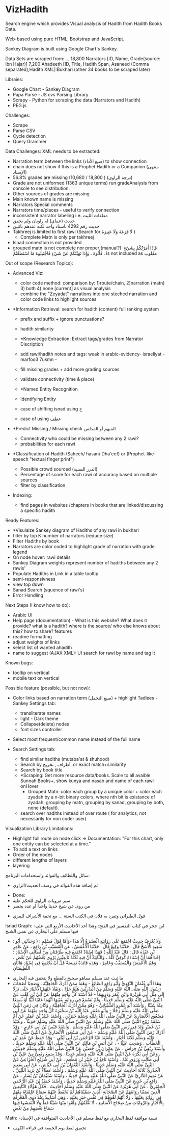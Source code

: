 # VizHadith
Search engine which provides Visual analysis of Hadith from Hadith Books Data.

Web-based using pure HTML, Bootstrap and JavaScript.

Sankey Diagram is built using Google Chart's Sankey.

Data Sets are scraped from: ...
18,800 Narrators [ID, Name, Grade(source: Ibn Hajar)]
7,200  Ahadeeth [ID, Title, Hadith Span, Asaneed (Comma separated),Hadith XML]:Bukhari (other 34 books to be scraped later)

Libraies:
- Google Chart - Sankey Diagram
- Papa Parse - JS cvs Parsing Library
- Scrapy - Python for scraping the data (Narrators and Hadith)
- PEG.js

Challenges:
- Scrape
- Parse CSV
- Cycle detection
- Query Grammer

Data Challenges:
XML needs to be extracted:
  - Narration term between the links (صيغ الأداء) to show connection
  - chain does not show if this is a Prophet Hadith or a Companion (منتهى الإسناد)
- 56.8% grades are missing (10,680 / 18,800 ) (درجة الراوي)
- Grade are not uniformed (1363 unique terms) run gradeAnalysis from console to see distribution.
- Other sources of grades are missing
- Main known name is missing
- Narrators Special comments
- Narrators time/places - useful to verify connection
- inconsistent narrator labeling i.e. معلقات الليث 
- حديث (عماي) له راويان ولم يحقق
- حديث رقم 4292  باسناد واحد لكنه عندهم باثنين
- Takhreej is limited to first rawi (Search for لَا فَرَعَةَ وَلَا عَتِيرَةَ )
  - Complete Matn is only per takhreej
- Isnad connection is not provided
- grouped matn is not complete nor proper (manual?):  فَإِذَا أَمَرْتُكُمْ بِشَيْءٍ فَأْتُوهُ ، وَإِذَا نَهَيْتُكُمْ عَنْ شَيْءٍ فَاجْتَنِبُوهُ مَا اسْتَطَعْتُمْ .
is not included as مقلوب

Out of scope (Research Topics):
- Advanced Viz:
  - color code method: comparison by: 1)route/chain, 2)narration (matn) 3) both 4) none [current] as visual analysis
  - combine the "Zeyadat" narrations into one steched narration and color code links to highlight sources
  
- *Information Retrieval: search for hadith (content) full ranking system
  - prefix and suffix + ignore punctuations?
  - hadith similarity
  
  - *Knowledge Extraction: Extract tags/grades from Narrator Discription
  - add rawi/hadith notes and tags: weak in arabic-evidency- israeliyat - marfoo3 7ukmn -
  - fill missing grades + add more grading sources
  - validate connectivity (time & place)
  
  - *Named Entity Recognition
  - Identifying Entity
  - case of shifting isnad using ح
  - case of using عطف

- *Predict Missing / Missing check المبهم أو المدلس
  - Connectivity who could be missing between any 2 rawi?
  - probabilities for each rawi
  
- *Classification of Hadith (Saheeh/ hasan/ Dha'eef) or (Prophet-like-speech "textual finger print")
  - Possible crowd sourced (الدرر السنية)
  - Percentage of score for each rawi of accuracy based on multiple sources
  - filter by classification

- Indexing:
  - find pages in websites /chapters in books that are linked/discussing a specific hadith

Ready Features:
- *Visulaize Sankey diagram of Hadiths of any rawi in bukhari
- filter by top K number of narrators (reduce size)
- Filter Hadiths by book
- Narrators are color coded to highlight grade of narration with grade legend
- On node hover: rawi details
- Sankey Diagram weights represent number of hadiths between any 2 rawis'
- Populate Hadiths in Link in a table tooltip
- semi-responsivness
- view top down
- Sanad Search (squence of rawi's)
- Error Handling

Next Steps (I know how to do):
  - Arabic UI
  - Help page (documentation) - What is this website? What does it provide? what is a hadith? where is the source/ who else knows about this? how to share? features
  - readme formatting
  - adjust weights of links
  - select list of wanted ahadith
  - name to suggest (AJAX XML): UI search for rawi by name and tag it

Known bugs:
- tooltip on vertical
- mobile text on vertical

Possible feature (possible, but not now):
- Color links based on narration term (صيغ التخمل) + highlight Tadlees
-Sankey Settings tab:
  - transliterate names
  - light - Dark theme
  - Collapse(delete) nodes
  - font sizes controller
- Select most frequent/common name instead of the full name
  
- Search Settings tab:
  - find similar hadiths (mutaba'at & shuhood)
  - Search by أطراف , تخريج, or exact match+similarity
  - Search by book title
  - *Scraping: Get more resource data/books. Scale to all avaible Sunnah Books+, show kunya and nasab and name of each rawi onHover
    - Grouped Matn: color each group by a unique color + color each zyadah by a n-bit binary colors,  where nth bit is existance of zyadah. grouping by matn, grouping by sanad, grouping by both, none (default).
   - search over hadiths instead of over route ( for analytics, not necessarily for non coder user)

Visualization Library Limitations:
- Highlight full route on node click => Documentation: "For this chart, only one entity can be selected at a time."
- To add a text on links
- Order of the nodes
- different lengths of layers
- layering

سائل واللطائف والفوائد واستخدامات البرنامج:
* ثم إضافة هذه الفوائد في وصف الحديث/الراوي

- Done: 
- سبر مرويات الراوي للحكم عليه
- من روى عن شيخ حديثا واحدا او عدد بحصر
* قول الطبراني وتفرد به فلان في الكتب الستة ... مع تحفة الأشراف للمزي

Isnad Graph: 
-ابن حجر في كتاب التفسير في الفتح:
وهذا أحد الأحاديث الأربع التي على فيها مسلم على البخاري عن نفس الشيخ
*  : وَلَا يُعْرَفُ حَدِيثٌ اجْتَمَعَ عَلَى رِوَايَتِهِ الْعَشَرَةُ إِلَّا هَذَا
-وَأَمَّا قَوْلُ مُسْلِمٍ : ( وَحَدَّثَنِي أَبُو سَعِيدٍ الْأَشَجُّ قَالَ : حَدَّثَنَا وَكِيعٌ قَالَ : حَدَّثَنَا الْأَعْمَشُ ، عَنِ الْمُسَيَّبِ بْنِ رَافِعٍ ، عَنْ عَامِرِ بْنِ عَبْدَةَ قَالَ : قَالَ عَبْدُ اللَّهِ ) فَهَذَا إِسْنَادٌ اجْتَمَعَ فِيهِ طُرْفَتَانِ مِنْ لَطَائِفِ الْإِسْنَادِ ؛ إِحْدَاهُمَا أَنَّ إِسْنَادَهُ كُوفِيٌّ كُلَّهُ ، وَالثَّانِيَةُ أَنَّ فِيهِ ثَلَاثَةً تَابِعِيِّينَ يَرْوِي بَعْضُهُمْ عَنْ بَعْضٍ ، وَهُمُ الْأَعْمَشُ وَالْمُسَيَّبُ وَعَامِرٌ ، وَهَذِهِ فَائِدَةٌ نَفِيسَةٌ قَلَّ أَنْ يَجْتَمِعَ فِي إِسْنَادِ هَاتَانِ اللَّطِيفَتَانِ
- ما ثبت عند مسلم مماهو صحيح بالقطع ولا يتحقق فيه البخاري
- وَهَذَا أَبُو عُثْمَانَ النَّهْدِيُّ وَأَبُو رَافِعٍ الصَّائِغُ - وَهُمَا ممَنْ أَدْرَكَ الْجَاهِلِيَّةَ ، وَصَحِبَا أَصْحَابَ رَسُولِ اللَّهِ صَلَّى اللَّهُ عَلَيْهِ وَسَلَّمَ مِنْ الْبَدْرِيِّينَ هَلُمَّ جَرًّا ، وَنَقَلَا عَنْهُمْ الْأَخْبَارَ حَتَّى نَزَلَا إِلَى مِثْلِ أَبِي هُرَيْرَةَ وَابْنِ عُمَرَ وَذَوِيهِمَا - قَدْ أَسْنَدَ كُلُّ وَاحِدٍ مِنْهُمَا عَنْ أُبَيِّ بْنِ كَعْبٍ عَنْ النَّبِيِّ صَلَّى اللَّهُ عَلَيْهِ وَسَلَّمَ حَدِيثًا ، وَلَمْ نَسْمَعْ فِي رِوَايَةٍ بِعَيْنِهَا أَنَّهُمَا عَايَنَا أُبَيًّا أَوْ سَمِعَا مِنْهُ شَيْئًا . وَأَسْنَدَ أَبُو عَمْرٍو الشَّيْبَانِيُّ - وَهُوَ مِمَّنْ أَدْرَكَ الْجَاهِلِيَّةَ ، وَكَانَ فِي زَمَنِ النَّبِيِّ صَلَّى اللَّهُ عَلَيْهِ وَسَلَّمَ رَجُلًا - وَأَبُو مَعْمَرٍ عَبْدُ اللَّهِ بْنُ سَخْبَرَةَ كُلُّ وَاحِدٍ مِنْهُمَا عَنْ أَبِي مَسْعُودٍ الْأَنْصَارِيِّ عَنْ النَّبِيِّ صَلَّى اللَّهُ عَلَيْهِ وَسَلَّمَ خَبَرَيْنِ . وَأَسْنَدَ عُبَيْدُ بْنُ عُمَيْرٍ عَنْ أُمِّ سَلَمَةَ زَوْجِ النَّبِيِّ صَلَّى اللَّهُ عَلَيْهِ وَسَلَّمَ عَنْ النَّبِيِّ صَلَّى اللَّهُ عَلَيْهِ وَسَلَّمَ حَدِيثًا ، وَعُبَيْدُ بْنُ عُمَيْرٍ وُلِدَ فِي زَمَنِ النَّبِيِّ صَلَّى اللَّهُ عَلَيْهِ وَسَلَّمَ . وَأَسْنَدَ قَيْسُ بْنُ أَبِي حَازِمٍ - وَقَدْ أَدْرَكَ زَمَنَ النَّبِيِّ صَلَّى اللَّهُ عَلَيْهِ وَسَلَّمَ - عَنْ أَبِي مَسْعُودٍ الْأَنْصَارِيِّ عَنْ النَّبِيِّ صَلَّى اللَّهُ عَلَيْهِ وَسَلَّمَ ثَلَاثَةَ أَخْبَارٍ . وَأَسْنَدَ عَبْدُ الرَّحْمَنِ بْنُ أَبِي لَيْلَى - وَقَدْ حَفِظَ عَنْ عُمَرَ بْنِ الْخَطَّابِ ، وَصَحِبَ عَلِيًّا - ، عَنْ أَنَسِ بْنِ مَالِكٍ عَنْ النَّبِيِّ صَلَّى اللَّهُ عَلَيْهِ وَسَلَّمَ حَدِيثًا . وَأَسْنَدَ رِبْعِيُّ بْنُ حِرَاشٍ ، عَنْ عِمْرَانَ بْنِ حُصَيْنٍ عَنْ النَّبِيِّ صَلَّى اللَّهُ عَلَيْهِ وَسَلَّمَ حَدِيثَيْنِ ، وَعَنْ أَبِي بَكْرَةَ عَنْ النَّبِيِّ صَلَّى اللَّهُ عَلَيْهِ وَسَلَّمَ حَدِيثًا ، وَقَدْ سَمِعَ رِبْعِيٌّ مِنْ عَلِيِّ بْنِ أَبِي طَالِبٍ وَرَوَى عَنْهُ . وَأَسْنَدَ نَافِعُ بْنُ جُبَيْرِ بْنِ مُطْعِمٍ ، عَنْ أَبِي شُرَيْحٍ الْخُزَاعِيِّ عَنْ النَّبِيِّ صَلَّى اللَّهُ عَلَيْهِ وَسَلَّمَ حَدِيثًا ، وَأَسْنَدَ النُّعْمَانُ بْنُ أَبِي عَيَّاشٍ ، عَنْ أَبِي سَعِيدٍ الْخُدْرِيِّ ثَلَاثَةَ أَحَادِيثَ عَنْ النَّبِيِّ صَلَّى اللَّهُ عَلَيْهِ وَسَلَّمَ ، وَأَسْنَدَ عَطَاءُ بْنُ يَزِيدَ اللَّيْثِيُّ ، عَنْ تَمِيمٍ الدَّارِيِّ عَنْ النَّبِيِّ صَلَّى اللَّهُ عَلَيْهِ وَسَلَّمَ حَدِيثًا ، وَأَسْنَدَ سُلَيْمَانُ بْنُ يَسَارٍ ، عَنْ رَافِعِ بْنِ خَدِيجٍ عَنْ النَّبِيِّ صَلَّى اللَّهُ عَلَيْهِ وَسَلَّمَ حَدِيثًا ، وَأَسْنَدَ حُمَيْدُ بْنُ عَبْدِ الرَّحْمَنِ الْحِمْيَرِيُّ ، عَنْ أَبِي هُرَيْرَةَ عَنْ النَّبِيِّ صَلَّى اللَّهُ عَلَيْهِ وَسَلَّمَ أَحَادِيثَ . فَكُلُّ هَؤُلَاءِ التَّابِعِينَ الَّذِينَ نَصَبْنَا رِوَايَتَهُمْ عَنْ الصَّحَابَةِ الَّذِينَ سَمَّيْنَاهُمْ لَمْ يُحْفَظْ عَنْهُمْ سَمَاعٌ عَلِمْنَاهُ مِنْهُمْ فِي رِوَايَةٍ بِعَيْنِهَا ، وَلَا أَنَّهُمْ لَقُوهُمْ فِي نَفْسِ خَبَرٍ بِعَيْنِهِ ، وَهِيَ أَسَانِيدُ عِنْدَ ذَوِي الْمَعْرِفَةِ بِالْأَخْبَارِ وَالرِّوَايَاتِ مِنْ صِحَاحِ الْأَسَانِيدِ ، لَا نَعْلَمُهُمْ وَهَّنُوا مِنْهَا شَيْئًا قَطُّ وَلَا الْتَمَسُوا فِيهَا سَمَاعَ بَعْضِهِمْ مِنْ بَعْضٍ


Matn: 
-نسبة موافقة لفظ البخاري مع لفظ مسلم في الأحاديث المتوافقة في الإسناد
- تحقيق لفظ يوم الجمعة في قراءة الكهف
